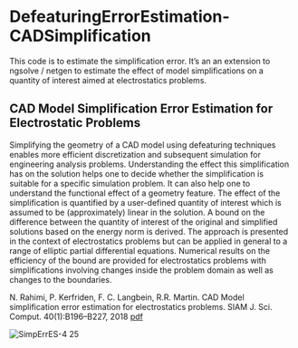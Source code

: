 # DefeaturingErrorEstimation-CADSimplification
This code is to estimate the simplification error. It’s an an extension to ngsolve / netgen to estimate the effect of model simplifications on a quantity of interest aimed at electrostatics problems.

## CAD Model Simplification Error Estimation for Electrostatic Problems
Simplifying the geometry of a CAD model using defeaturing techniques enables more efficient discretization and subsequent simulation for engineering analysis problems. Understanding the effect this simplification has on the solution helps one to decide whether the simplification is suitable for a specific simulation problem. It can also help one to understand the functional effect of a geometry feature. The effect of the simplification is quantified by a user-defined quantity of interest which is assumed to be (approximately) linear in the solution. A bound on the difference between the quantity of interest of the original and simplified solutions based on the energy norm is derived. The approach is presented in the context of electrostatics problems but can be applied in general to a range of elliptic partial differential equations. Numerical results on the efficiency of the bound are provided for electrostatics problems with simplifications involving changes inside the problem domain as well as changes to the boundaries.

N. Rahimi, P. Kerfriden, F. C. Langbein, R.R. Martin. CAD Model simplification error estimation for electrostatics problems. SIAM J. Sci. Comput. 40(1):B196–B227, 2018 [pdf](https://epubs.siam.org/doi/10.1137/16M1078641)

![SimpErrES-4 25](https://user-images.githubusercontent.com/8395231/112233930-455ee600-8c33-11eb-8da9-3fa3072f3628.png)
